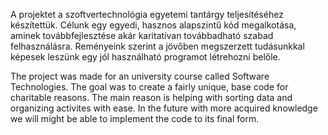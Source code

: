 A projektet a szoftvertechnológia egyetemi tantárgy teljesítéséhez készítettük. Célunk egy egyedi, hasznos alapszintű kód megalkotása, aminek továbbfejlesztése akár karitatívan továbbadható 
szabad felhasználásra. Reményeink szerint a jövőben megszerzett tudásunkkal képesek leszünk egy jól használható programot létrehozni belőle.

The project was made for an university course called Software Technologies. The goal was to create a fairly unique, base code for charitable reasons. The main reason is helping with sorting data and
organizing activites with ease. In the future with more acquired knowledge we will might be able to implement the code to its final form. 
